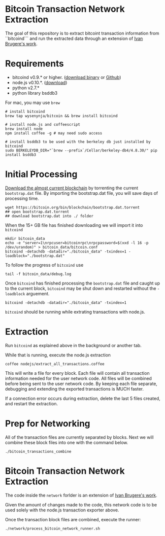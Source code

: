# Bitcoin Transaction Network Extraction

The goal of this repository is to extract bitcoint transaction information from ``bitcoind``` and run the extracted data through an extension of [Ivan Brugere's work](https://github.com/ivan-brugere/Bitcoin-Transaction-Network-Extraction).

# Requirements

* bitcoind v0.9.* or higher. ([download binary](https://bitcoin.org/en/download) or [Github](https://github.com/bitcoin/bitcoin/tree/master/doc))
* node.js v0.10.*.  ([download](http://nodejs.org/download/))
* python v2.7.*
* python library bsddb3

For mac, you may use ```brew```

```
# install bitcoind
brew tap wysenynja/bitcoin && brew install bitcoind

# install node.js and coffeescript
brew install node
npm install coffee -g # may need sudo access

# install bsddb3 to be used with the berkeley db just installed by bitcoind
sudo BERKELEYDB_DIR="`brew --prefix`/Cellar/berkeley-db4/4.8.30/" pip install bsddb3
```

# Initial Processing

[Download the almost current blockchain](https://github.com/bitcoin/bitcoin/blob/master/doc/bootstrap.md) by torrenting the current ```bootstrap.dat``` file.  By importing the bootstrap.dat file, you will save days of processing time.

```
wget https://bitcoin.org/bin/blockchain/bootstrap.dat.torrent
## open bootstrap.dat.torrent
## download bootstrap.dat into ./ folder
```

When the 15+ GB file has finished downloading we will import it into ```bitcoind```

```
mkdir bitcoin_data
echo -e "server=1\nrpcuser=bitcoinrpc\nrpcpassword=$(xxd -l 16 -p /dev/urandom)" > bitcoin_data/bitcoin.conf
bitcoind -detachdb -datadir="./bitcoin_data" -txindex=1 -loadblock="./bootstrap.dat"
```

To follow the progress of ```bitcoind``` use

```
tail -f bitcoin_data/debug.log
```

Once ```bitcoind``` has finished processing the ```bootstrap.dat``` file and caught up to the current block, ```bitcoind``` may be shut down and restarted without the ```-loadblock``` arguement.

```
bitcoind -detachdb -datadir="./bitcoin_data" -txindex=1
```

```bitcoind``` should be running while extrating transactions with node.js.

# Extraction

Run ```bitcoind``` as explained above in the background or another tab.

While that is running, execute the node.js extraction

```
coffee nodejs/extract_all_transactions.coffee
```

This will write a file for every block.  Each file will contain all transaction information needed for the user network code.  All files will be combined before being sent to the user network code.  By keeping each file separate, debugging and extending the exported transactions is MUCH faster.

If a connection error occurs during extraction, delete the last 5 files created, and restart the extraction.

# Prep for Networking

All of the transaction files are currently separated by blocks.  Next we will combine these block files into one with the command below.

```
./bitcoin_transactions_combine
```


# Bitcoin Transaction Network Extraction

The code inside the ```network``` forlder is an extension of [Ivan Brugere's work](https://github.com/ivan-brugere/Bitcoin-Transaction-Network-Extraction).

Given the amount of changes made to the code, this network code is to be used solely with the node.js transaction exporter above.

Once the transaction block files are combined, execute the runner:

```{bash}
./network/process_bitcoin_network_runner.sh
```



